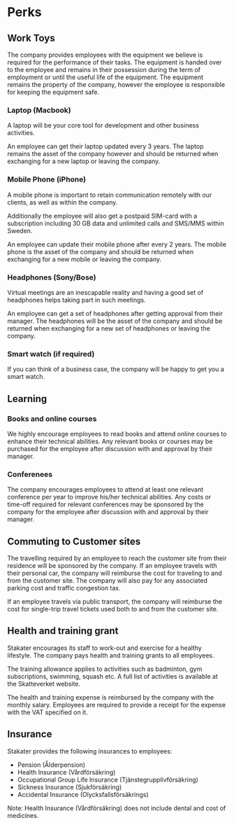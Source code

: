 # Perks
## Work Toys

The company provides employees with the equipment we believe is required for the performance of their tasks. The equipment is handed over to the employee and remains in their possession during the term of employment or until the useful life of the equipment. The equipment remains the property of the company, however the employee is responsible for keeping the equipment safe.

### Laptop (Macbook)
A laptop will be your core tool for development and other business activities.

An employee can get their laptop updated every 3 years. The laptop remains the asset of the company however and should be returned when exchanging for a new laptop or leaving the company.

### Mobile Phone (iPhone)
A mobile phone is important to retain communication remotely with our clients, as well as within the company.

Additionally the employee will also get a postpaid SIM-card with a subscription including 30 GB data and unlimited calls and SMS/MMS within Sweden.

An employee can update their mobile phone after every 2 years. The mobile phone is the asset of the company and should be returned when exchanging for a new mobile or leaving the company.

### Headphones (Sony/Bose)
Virtual meetings are an inescapable reality and having a good set of headphones helps taking part in such meetings.

An employee can get a set of headphones after getting approval from their manager. The headphones will be the asset of the company and should be returned when exchanging for a new set of headphones or leaving the company.

### Smart watch (if required)
If you can think of a business case, the company will be happy to get you a smart watch.

## Learning

### Books and online courses
We highly encourage employees to read books and attend online courses to enhance their technical abilities. Any relevant books or courses may be purchased for the employee after discussion with and approval by their manager.

### Conferenees
The company encourages employees to attend at least one relevant conference per year to improve his/her technical abilities. Any costs or time-off required for relevant conferences may be sponsored by the company for the employee after discussion with and approval by their manager.

## Commuting to Customer sites
The travelling required by an employee to reach the customer site from their residence will be sponsored by the company. If an employee travels with their personal car, the company will reimburse the cost for traveling to and from the customer site. The company will also pay for any associated parking cost and traffic congestion tax.

If an employee travels via public transport, the company will reimburse the cost for single-trip travel tickets used both to and from the customer site.

## Health and training grant
Stakater encourages its staff to work-out and exercise for a healthy lifestyle. The company pays health and training grants to all employees. 

The training allowance applies to activities such as badminton, gym subscriptions, swimming, squash etc. A full list of activities is available at the Skatteverket website.

The health and training expense is reimbursed by the company with the monthly salary. Employees are required to provide a receipt for the expense with the VAT specified on it. 

## Insurance
Stakater provides the following insurances to employees:
* Pension (Ålderpension)
* Health Insurance (Vårdförsäkring)
* Occupational Group Life Insurance (Tjänstegrupplivförsäkring)
* Sickness Insurance (Sjukförsäkring)
* Accidental Insurance (Olycksfallsförsäkrings)  

Note: Health Insurance (Vårdförsäkring) does not include dental and cost of medicines.
